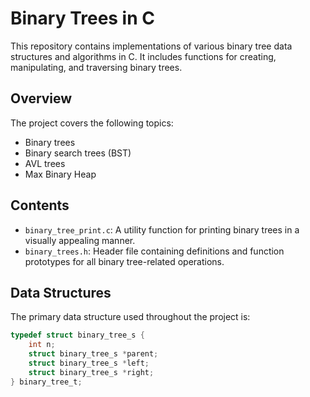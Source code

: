 # Binary Trees in C

This repository contains implementations of various binary tree data structures and algorithms in C. It includes functions for creating, manipulating, and traversing binary trees.

## Overview

The project covers the following topics:

- Binary trees
- Binary search trees (BST)
- AVL trees
- Max Binary Heap

## Contents

- `binary_tree_print.c`: A utility function for printing binary trees in a visually appealing manner.
- `binary_trees.h`: Header file containing definitions and function prototypes for all binary tree-related operations.

## Data Structures

The primary data structure used throughout the project is:

```c
typedef struct binary_tree_s {
    int n;
    struct binary_tree_s *parent;
    struct binary_tree_s *left;
    struct binary_tree_s *right;
} binary_tree_t;
